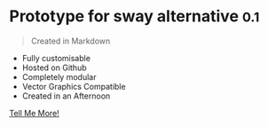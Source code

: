 <!-- _coverpage.md -->

# Prototype for sway alternative  <small>0.1</small>

> Created in Markdown

- Fully customisable
- Hosted on Github
- Completely modular
- Vector Graphics Compatible 
- Created in an Afternoon

<!-- [Enter](https://wong-hl.github.io/urop_prototype) -->
[Tell Me More!](README.md)
